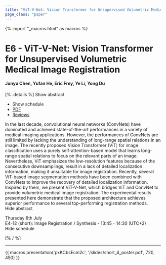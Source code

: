 ```yaml
---
title: "ViT-V-Net: Vision Transformer for Unsupervised Volumetric Medical Image Registration"
page_class: "paper"
---
```


{% import "_macros.html" as macros %}

# E6 - ViT-V-Net: Vision Transformer for Unsupervised Volumetric Medical Image Registration

#### Junyu Chen, Yufan He, Eric Frey, Ye Li, Yong Du

[% .details %]
<a class="toggle_visibility" data-selector=".abstract" data-level="3">Show abstract</a>
- <a class="toggle_visibility" data-selector=".schedule" data-level="3">Show schedule</a>
- <a href="https://openreview.net/pdf?id=h3HC1EU7AEz">PDF</a>
- <a href="https://openreview.net/forum?id=h3HC1EU7AEz">Reviews</a>

<p>
    <span class="abstract">
        In the last decade, convolutional neural networks (ConvNets) have dominated and achieved state-of-the-art performances in a variety of medical imaging applications. However, the performances of ConvNets are still limited by lacking the understanding of long-range spatial relations in an image. The recently proposed Vision Transformer (ViT) for image classification uses a purely self-attention-based model that learns long-range spatial relations to focus on the relevant parts of an image. Nevertheless, ViT emphasizes the low-resolution features because of the consecutive downsamplings, result in a lack of detailed localization information, making it unsuitable for image registration. Recently, several ViT-based image segmentation methods have been combined with ConvNets to improve the recovery of detailed localization information. Inspired by them, we present ViT-V-Net, which bridges ViT and ConvNet to provide volumetric medical image registration. The experimental results presented here demonstrate that the proposed architecture achieves superior performance to several top-performing registration methods.
        <br>
        <span class="actions"><a class="toggle_visibility" data-level="2">Hide abstract</a></span>
    </span>
</p>

<p>
    <span class="schedule">
         Thursday 8th July<br>E4-12 (short): Image Registration / Synthesis - 13:45 - 14:30 (UTC+2)
        <br>
        <span class="actions"><a class="toggle_visibility" data-level="2">Hide schedule</a></span>
    </span>
</p>

[% / %]


---

{{ macros.presentation('pxKCbsEcm2c', '/slides/short_4_poster.pdf', 720, 450) }}
